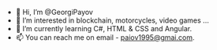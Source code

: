 - 👋 Hi, I’m @GeorgiPayov
- 👀 I’m interested in blockchain, motorcycles, video games ...
- 🌱 I’m currently learning C#, HTML & CSS and Angular.
- 📫 You can reach me on email - paiov1995@gmai.com.

<!---
GeorgiPayov/GeorgiPayov is a ✨ special ✨ repository because its `README.md` (this file) appears on your GitHub profile.
You can click the Preview link to take a look at your changes.
--->
